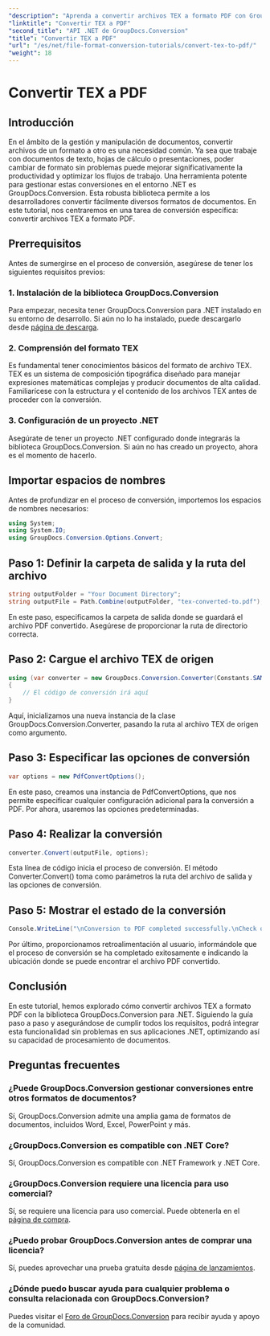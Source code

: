 ```yaml
---
"description": "Aprenda a convertir archivos TEX a formato PDF con GroupDocs.Conversion para .NET. Pasos sencillos para una conversión fluida de formatos de documentos."
"linktitle": "Convertir TEX a PDF"
"second_title": "API .NET de GroupDocs.Conversion"
"title": "Convertir TEX a PDF"
"url": "/es/net/file-format-conversion-tutorials/convert-tex-to-pdf/"
"weight": 18
---
```


# Convertir TEX a PDF

## Introducción
En el ámbito de la gestión y manipulación de documentos, convertir archivos de un formato a otro es una necesidad común. Ya sea que trabaje con documentos de texto, hojas de cálculo o presentaciones, poder cambiar de formato sin problemas puede mejorar significativamente la productividad y optimizar los flujos de trabajo.
Una herramienta potente para gestionar estas conversiones en el entorno .NET es GroupDocs.Conversion. Esta robusta biblioteca permite a los desarrolladores convertir fácilmente diversos formatos de documentos. En este tutorial, nos centraremos en una tarea de conversión específica: convertir archivos TEX a formato PDF.
## Prerrequisitos
Antes de sumergirse en el proceso de conversión, asegúrese de tener los siguientes requisitos previos:
### 1. Instalación de la biblioteca GroupDocs.Conversion
Para empezar, necesita tener GroupDocs.Conversion para .NET instalado en su entorno de desarrollo. Si aún no lo ha instalado, puede descargarlo desde [página de descarga](https://releases.groupdocs.com/conversion/net/).
### 2. Comprensión del formato TEX
Es fundamental tener conocimientos básicos del formato de archivo TEX. TEX es un sistema de composición tipográfica diseñado para manejar expresiones matemáticas complejas y producir documentos de alta calidad. Familiarícese con la estructura y el contenido de los archivos TEX antes de proceder con la conversión.
### 3. Configuración de un proyecto .NET
Asegúrate de tener un proyecto .NET configurado donde integrarás la biblioteca GroupDocs.Conversion. Si aún no has creado un proyecto, ahora es el momento de hacerlo.

## Importar espacios de nombres
Antes de profundizar en el proceso de conversión, importemos los espacios de nombres necesarios:
```csharp
using System;
using System.IO;
using GroupDocs.Conversion.Options.Convert;
```
## Paso 1: Definir la carpeta de salida y la ruta del archivo
```csharp
string outputFolder = "Your Document Directory";
string outputFile = Path.Combine(outputFolder, "tex-converted-to.pdf");
```
En este paso, especificamos la carpeta de salida donde se guardará el archivo PDF convertido. Asegúrese de proporcionar la ruta de directorio correcta.
## Paso 2: Cargue el archivo TEX de origen
```csharp
using (var converter = new GroupDocs.Conversion.Converter(Constants.SAMPLE_TEX))
{
    // El código de conversión irá aquí
}
```
Aquí, inicializamos una nueva instancia de la clase GroupDocs.Conversion.Converter, pasando la ruta al archivo TEX de origen como argumento.
## Paso 3: Especificar las opciones de conversión
```csharp
var options = new PdfConvertOptions();
```
En este paso, creamos una instancia de PdfConvertOptions, que nos permite especificar cualquier configuración adicional para la conversión a PDF. Por ahora, usaremos las opciones predeterminadas.
## Paso 4: Realizar la conversión
```csharp
converter.Convert(outputFile, options);
```
Esta línea de código inicia el proceso de conversión. El método Converter.Convert() toma como parámetros la ruta del archivo de salida y las opciones de conversión.
## Paso 5: Mostrar el estado de la conversión
```csharp
Console.WriteLine("\nConversion to PDF completed successfully.\nCheck output in {0}", outputFolder);
```
Por último, proporcionamos retroalimentación al usuario, informándole que el proceso de conversión se ha completado exitosamente e indicando la ubicación donde se puede encontrar el archivo PDF convertido.

## Conclusión
En este tutorial, hemos explorado cómo convertir archivos TEX a formato PDF con la biblioteca GroupDocs.Conversion para .NET. Siguiendo la guía paso a paso y asegurándose de cumplir todos los requisitos, podrá integrar esta funcionalidad sin problemas en sus aplicaciones .NET, optimizando así su capacidad de procesamiento de documentos.
## Preguntas frecuentes
### ¿Puede GroupDocs.Conversion gestionar conversiones entre otros formatos de documentos?
Sí, GroupDocs.Conversion admite una amplia gama de formatos de documentos, incluidos Word, Excel, PowerPoint y más.
### ¿GroupDocs.Conversion es compatible con .NET Core?
Sí, GroupDocs.Conversion es compatible con .NET Framework y .NET Core.
### ¿GroupDocs.Conversion requiere una licencia para uso comercial?
Sí, se requiere una licencia para uso comercial. Puede obtenerla en el [página de compra](https://purchase.groupdocs.com/buy).
### ¿Puedo probar GroupDocs.Conversion antes de comprar una licencia?
Sí, puedes aprovechar una prueba gratuita desde [página de lanzamientos](https://releases.groupdocs.com/).
### ¿Dónde puedo buscar ayuda para cualquier problema o consulta relacionada con GroupDocs.Conversion?
Puedes visitar el [Foro de GroupDocs.Conversion](https://forum.groupdocs.com/c/conversion/11) para recibir ayuda y apoyo de la comunidad.
